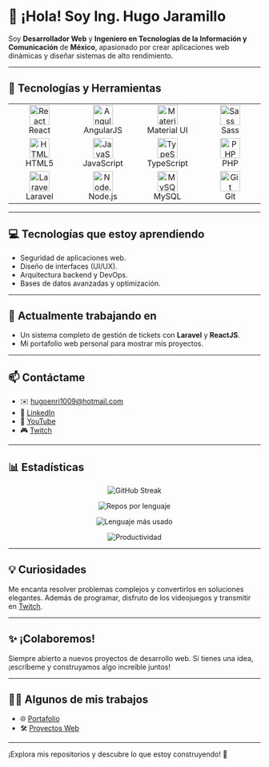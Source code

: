 # 👋 ¡Hola! Soy Ing. Hugo Jaramillo

Soy **Desarrollador Web** y **Ingeniero en Tecnologías de la Información y Comunicación** de **México**, apasionado por crear aplicaciones web dinámicas y diseñar sistemas de alto rendimiento.

---

## 🔧 Tecnologías y Herramientas

<div align="center">
  
  <table>
    <tr>
      <td align="center" width="120">
        <img src="https://cdn.jsdelivr.net/gh/devicons/devicon/icons/react/react-original.svg" width="40" height="40" alt="React"/><br>React
      </td>
      <td align="center" width="120">
        <img src="https://cdn.jsdelivr.net/gh/devicons/devicon/icons/angularjs/angularjs-plain.svg" width="40" height="40" alt="AngularJS"/><br>AngularJS
      </td>
      <td align="center" width="120">
        <img src="https://cdn.jsdelivr.net/gh/devicons/devicon/icons/materialui/materialui-original.svg" width="40" height="40" alt="Material UI"/><br>Material UI
      </td>
      <td align="center" width="120">
        <img src="https://cdn.jsdelivr.net/gh/devicons/devicon/icons/sass/sass-original.svg" width="40" height="40" alt="Sass"/><br>Sass
      </td>
    </tr>
    <tr>
      <td align="center" width="120">
        <img src="https://cdn.jsdelivr.net/gh/devicons/devicon/icons/html5/html5-original.svg" width="40" height="40" alt="HTML5"/><br>HTML5
      </td>
      <td align="center" width="120">
        <img src="https://cdn.jsdelivr.net/gh/devicons/devicon/icons/javascript/javascript-original.svg" width="40" height="40" alt="JavaScript"/><br>JavaScript
      </td>
      <td align="center" width="120">
        <img src="https://cdn.jsdelivr.net/gh/devicons/devicon/icons/typescript/typescript-original.svg" width="40" height="40" alt="TypeScript"/><br>TypeScript
      </td>
      <td align="center" width="120">
        <img src="https://cdn.jsdelivr.net/gh/devicons/devicon/icons/php/php-original.svg" width="40" height="40" alt="PHP"/><br>PHP
      </td>
    </tr>
    <tr>
      <td align="center" width="120">
        <img src="https://cdn.jsdelivr.net/gh/devicons/devicon/icons/laravel/laravel-line.svg" width="40" height="40" alt="Laravel"/><br>Laravel
      </td>
      <td align="center" width="120">
        <img src="https://cdn.jsdelivr.net/gh/devicons/devicon/icons/nodejs/nodejs-original.svg" width="40" height="40" alt="Node.js"/><br>Node.js
      </td>
      <td align="center" width="120">
        <img src="https://cdn.jsdelivr.net/gh/devicons/devicon/icons/mysql/mysql-original.svg" width="40" height="40" alt="MySQL"/><br>MySQL
      </td>
      <td align="center" width="120">
        <img src="https://cdn.jsdelivr.net/gh/devicons/devicon/icons/git/git-original.svg" width="40" height="40" alt="Git"/><br>Git
      </td>
    </tr>
  </table>

</div>

---

## 💻 Tecnologías que estoy aprendiendo

- Seguridad de aplicaciones web.
- Diseño de interfaces (UI/UX).
- Arquitectura backend y DevOps.
- Bases de datos avanzadas y optimización.

---

## 🚀 Actualmente trabajando en

- Un sistema completo de gestión de tickets con **Laravel** y **ReactJS**.
- Mi portafolio web personal para mostrar mis proyectos.

---

## 📫 Contáctame

- ✉️ [hugoenri1009@hotmail.com](mailto:hugoenri1009@hotmail.com)
- 🔗 [LinkedIn](https://www.linkedin.com/in/inghugojaramillo/)
- 🎥 [YouTube](https://www.youtube.com/channel/UCMzYf5QBRcezn1h6tLeMg5Q)
- 🎮 [Twitch](https://www.twitch.tv/theyoung7)

---

## 📊 Estadísticas

<div align="center">

  ![GitHub Streak](https://streak-stats.demolab.com/?user=PromiseYoung&theme=dark)
  
  ![Repos por lenguaje](http://github-profile-summary-cards.vercel.app/api/cards/repos-per-language?username=PromiseYoung&theme=dark)
  
  ![Lenguaje más usado](http://github-profile-summary-cards.vercel.app/api/cards/most-commit-language?username=PromiseYoung&theme=dark)
  
  ![Productividad](http://github-profile-summary-cards.vercel.app/api/cards/productive-time?username=PromiseYoung&theme=dark&utcOffset=8)

</div>

---

## 💡 Curiosidades

Me encanta resolver problemas complejos y convertirlos en soluciones elegantes. Además de programar, disfruto de los videojuegos y transmitir en [Twitch](https://www.twitch.tv/theyoung7).

---

## ✨ ¡Colaboremos!

Siempre abierto a nuevos proyectos de desarrollo web. Si tienes una idea, ¡escríbeme y construyamos algo increíble juntos!

---

## 👨‍💻 Algunos de mis trabajos

- 🌐 [Portafolio](https://theyoungdev.netlify.app/)
- 🛠️ [Proyectos Web](https://github.com/PromiseYoung)

---

¡Explora mis repositorios y descubre lo que estoy construyendo! 🚀
